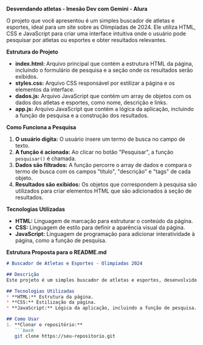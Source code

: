 **Desvendando atletas - Imesão Dev com Gemini - Alura**

O projeto que você apresentou é um simples buscador de atletas e esportes, ideal para um site sobre as Olimpíadas de 2024. Ele utiliza HTML, CSS e JavaScript para criar uma interface intuitiva onde o usuário pode pesquisar por atletas ou esportes e obter resultados relevantes.

**Estrutura do Projeto**

* **index.html:** Arquivo principal que contém a estrutura HTML da página, incluindo o formulário de pesquisa e a seção onde os resultados serão exibidos.
* **styles.css:** Arquivo CSS responsável por estilizar a página e os elementos da interface.
* **dados.js:** Arquivo JavaScript que contém um array de objetos com os dados dos atletas e esportes, como nome, descrição e links.
* **app.js:** Arquivo JavaScript que contém a lógica da aplicação, incluindo a função de pesquisa e a construção dos resultados.

**Como Funciona a Pesquisa**

1. **O usuário digita:** O usuário insere um termo de busca no campo de texto.
2. **A função é acionada:** Ao clicar no botão "Pesquisar", a função `pesquisar()` é chamada.
3. **Dados são filtrados:** A função percorre o array de dados e compara o termo de busca com os campos "título", "descrição" e "tags" de cada objeto.
4. **Resultados são exibidos:** Os objetos que correspondem à pesquisa são utilizados para criar elementos HTML que são adicionados à seção de resultados.

**Tecnologias Utilizadas**

* **HTML:** Linguagem de marcação para estruturar o conteúdo da página.
* **CSS:** Linguagem de estilo para definir a aparência visual da página.
* **JavaScript:** Linguagem de programação para adicionar interatividade à página, como a função de pesquisa.

**Estrutura Proposta para o README.md**

```markdown
# Buscador de Atletas e Esportes - Olimpíadas 2024

## Descrição
Este projeto é um simples buscador de atletas e esportes, desenvolvido para a cobertura das Olimpíadas de 2024. Ele permite que os usuários pesquisem por atletas ou esportes específicos e vejam os resultados de forma rápida e eficiente.

## Tecnologias Utilizadas
* **HTML:** Estrutura da página.
* **CSS:** Estilização da página.
* **JavaScript:** Lógica da aplicação, incluindo a função de pesquisa.

## Como Usar
1. **Clonar o repositório:**
   ```bash
   git clone https://seu-repositorio.git
